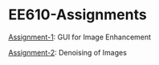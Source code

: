 # EE610-Assignments
[Assignment-1](https://github.com/zzharsh/EE610-Assignments/tree/main/Ass_1): GUI for Image Enhancement


[Assignment-2](https://github.com/zzharsh/EE610-Assignments/tree/main/Ass_2): Denoising of Images
